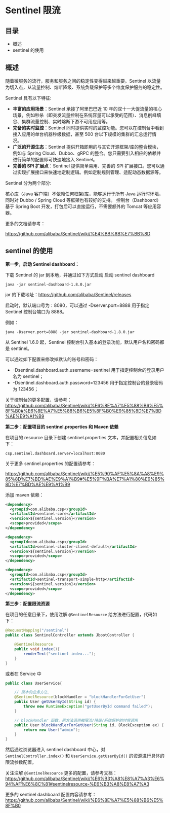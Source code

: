 # Sentinel 限流

## 目录

- 概述
- sentinel 的使用

## 概述
随着微服务的流行，服务和服务之间的稳定性变得越来越重要。Sentinel 以流量为切入点，从流量控制、熔断降级、系统负载保护等多个维度保护服务的稳定性。

Sentinel 具有以下特征:

- **丰富的应用场景**：Sentinel 承接了阿里巴巴近 10 年的双十一大促流量的核心场景，例如秒杀（即突发流量控制在系统容量可以承受的范围）、消息削峰填谷、集群流量控制、实时熔断下游不可用应用等。
- **完备的实时监控**：Sentinel 同时提供实时的监控功能。您可以在控制台中看到接入应用的单台机器秒级数据，甚至 500 台以下规模的集群的汇总运行情况。
- **广泛的开源生态**：Sentinel 提供开箱即用的与其它开源框架/库的整合模块，例如与 Spring Cloud、Dubbo、gRPC 的整合。您只需要引入相应的依赖并进行简单的配置即可快速地接入 Sentinel。
- **完善的 SPI 扩展点**：Sentinel 提供简单易用、完善的 SPI 扩展接口。您可以通过实现扩展接口来快速地定制逻辑。例如定制规则管理、适配动态数据源等。



Sentinel 分为两个部分:

核心库（Java 客户端）不依赖任何框架/库，能够运行于所有 Java 运行时环境，同时对 Dubbo / Spring Cloud 等框架也有较好的支持。
控制台（Dashboard）基于 Spring Boot 开发，打包后可以直接运行，不需要额外的 Tomcat 等应用容器。


更多的文档请参考：

https://github.com/alibaba/Sentinel/wiki/%E4%BB%8B%E7%BB%8D


## sentinel 的使用

**第一步，启动 Sentinel dashboard：**

下载 Sentinel 的 jar 到本地，并通过如下方式启动 启动 sentinel dashboard

```
java -jar sentinel-dashboard-1.8.0.jar
```

 jar 的下载地址：https://github.com/alibaba/Sentinel/releases

启动时，默认端口号为：8080，可以通过 -Dserver.port=8888 用于指定 Sentinel 控制台端口为 8888。

例如：

```
java -Dserver.port=8888 -jar sentinel-dashboard-1.8.0.jar
```

从 Sentinel 1.6.0 起，Sentinel 控制台引入基本的登录功能，默认用户名和密码都是 sentinel。

可以通过如下配置来修改掉默认的账号和密码：
- -Dsentinel.dashboard.auth.username=sentinel 用于指定控制台的登录用户名为 sentinel；
- -Dsentinel.dashboard.auth.password=123456 用于指定控制台的登录密码为 123456；

关于控制台的更多配置，请参考：
https://github.com/alibaba/Sentinel/wiki/%E6%8E%A7%E5%88%B6%E5%8F%B0#%E6%8E%A7%E5%88%B6%E5%8F%B0%E9%85%8D%E7%BD%AE%E9%A1%B9

**第二步：配置项目的 sentinel.properties 和 Maven 依赖**
  
  在项目的 resource 目录下创建 sentinel.properties 文本，并配置相关信息如下：

  ```
csp.sentinel.dashboard.server=localhost:8080
  ```
关于更多 sentinel.properties 的配置请参考：

https://github.com/alibaba/Sentinel/wiki/%E5%90%AF%E5%8A%A8%E9%85%8D%E7%BD%AE%E9%A1%B9#%E5%9F%BA%E7%A1%80%E9%85%8D%E7%BD%AE%E9%A1%B9


  添加 maven 依赖：

  ```xml
<dependency>
    <groupId>com.alibaba.csp</groupId>
    <artifactId>sentinel-core</artifactId>
    <version>${sentinel.version}</version>
    <scope>provided</scope>
</dependency>

<dependency>
    <groupId>com.alibaba.csp</groupId>
    <artifactId>sentinel-cluster-client-default</artifactId>
    <version>${sentinel.version}</version>
    <scope>provided</scope>
</dependency>

<dependency>
    <groupId>com.alibaba.csp</groupId>
    <artifactId>sentinel-transport-simple-http</artifactId>
    <version>${sentinel.version}</version>
    <scope>provided</scope>
</dependency>
  ```

**第三步：配置限流资源**

在项目的任意目录下，使用注解 `@SentinelResource` 给方法进行配置，代码如下：

```java
@RequestMapping("/sentinel")
public class SentinelController extends JbootController {

    @SentinelResource
    public void index(){
        renderText("sentinel index...");
    }
}
```

或者在 Service 中

```java
public class UserService{

    // 原本的业务方法.
    @SentinelResource(blockHandler = "blockHandlerForGetUser")
    public User getUserById(String id) {
        throw new RuntimeException("getUserById command failed");
    }

    // blockHandler 函数，原方法调用被限流/降级/系统保护的时候调用
    public User blockHandlerForGetUser(String id, BlockException ex) {
        return new User("admin");
    }
}
```

然后通过浏览器进入 sentinel dashboard 中心，对 `SentinelController.index()` 和  `UserService.getUserById()` 的资源进行具体的限流参数配置。

关注注解 `@SentinelResource` 更多的配置，请参考文档： https://github.com/alibaba/Sentinel/wiki/%E6%B3%A8%E8%A7%A3%E6%94%AF%E6%8C%81#sentinelresource-%E6%B3%A8%E8%A7%A3

更多的 sentinel dashboard 配置内容请参考：https://github.com/alibaba/Sentinel/wiki/%E6%8E%A7%E5%88%B6%E5%8F%B0